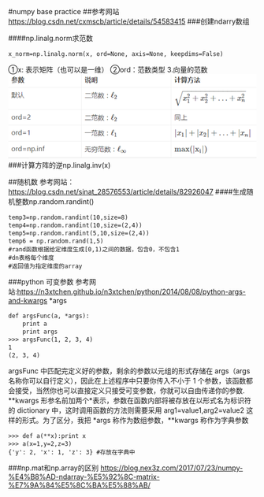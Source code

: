 <!--
 * @Author: LIU KANG
 * @Date: 2022-03-13 23:47:19
 * @LastEditors: LIU KANG
 * @LastEditTime: 2022-04-09 15:15:10
 * @FilePath: \PyTorchBase\numpybase\readme.md
 * @Description: 
 * 
 * Copyright (c) 2022 by 用户/公司名, All Rights Reserved. 
-->
#numpy base practice
##参考网站
https://blog.csdn.net/cxmscb/article/details/54583415
###创建ndarry数组

####np.linalg.norm求范数
```
x_norm=np.linalg.norm(x, ord=None, axis=None, keepdims=False)
```
①x: 表示矩阵（也可以是一维）
②ord：范数类型
3.向量的范数
![图 1](../images/e7c22b4ad53f84846afc1fc7b63ee09b9469e88fd0ccd4c6b8179d14641a82c7.png)  
###计算方阵的逆np.linalg.inv(x)

##随机数
参考网站：https://blog.csdn.net/sinat_28576553/article/details/82926047
####生成随机整数np.random.randint()
```
temp3=np.random.randint(10,size=8)
temp4=np.random.randint(10,size=(2,4))
temp5=np.random.randint(5,10,size=(2,4))
temp6 = np.random.rand(1,5)
#rand函数根据给定维度生成[0,1)之间的数据，包含0，不包含1
#dn表格每个维度
#返回值为指定维度的array
```
###python 可变参数
参考网站:https://n3xtchen.github.io/n3xtchen/python/2014/08/08/python-args-and-kwargs
*args
```
def argsFunc(a, *args):
	print a
	print args
>>> argsFunc(1, 2, 3, 4)
1
(2, 3, 4)
```
argsFunc 中匹配完定义好的参数，剩余的参数以元组的形式存储在 args（args 名称你可以自行定义），因此在上述程序中只要你传入不小于 1 个参数，该函数都会接受，当然你也可以直接定义只接受可变参数，你就可以自由传递你的参数.
**kwargs
形参名前加两个*表示，参数在函数内部将被存放在以形式名为标识符的 dictionary 中，这时调用函数的方法则需要采用 arg1=value1,arg2=value2 这样的形式。为了区分，我把 *args 称作为数组参数，**kwargs 称作为字典参数
```
>>> def a(**x):print x
>>> a(x=1,y=2,z=3)
{'y': 2, 'x': 1, 'z': 3} #存放在字典中
```
###np.mat和np.array的区别
https://blog.nex3z.com/2017/07/23/numpy-%E4%B8%AD-ndarray-%E5%92%8C-matrix-%E7%9A%84%E5%8C%BA%E5%88%AB/